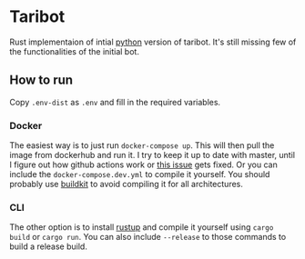 # Taribot

Rust implementaion of intial [python](https://github.com/Tarinu/taribot) version of taribot. It's still missing few of the functionalities of the initial bot.

## How to run

Copy `.env-dist` as `.env` and fill in the required variables.

### Docker

The easiest way is to just run `docker-compose up`. This will then pull the image from dockerhub and run it. I try to keep it up to date with master, until I figure out how github actions work or [this issue](https://github.com/Tarinu/taribot-rs/issues/4) gets fixed.
Or you can include the `docker-compose.dev.yml` to compile it yourself. You should probably use [buildkit](https://docs.docker.com/develop/develop-images/build_enhancements/) to avoid compiling it for all architectures.

### CLI

The other option is to install [rustup](https://rustup.rs/) and compile it yourself using `cargo build` or `cargo run`. You can also include `--release` to those commands to build a release build.
